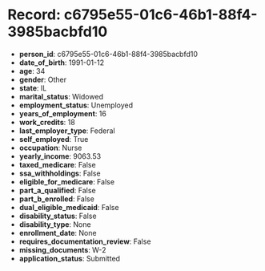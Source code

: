 # Record: c6795e55-01c6-46b1-88f4-3985bacbfd10

- **person_id**: c6795e55-01c6-46b1-88f4-3985bacbfd10
- **date_of_birth**: 1991-01-12
- **age**: 34
- **gender**: Other
- **state**: IL
- **marital_status**: Widowed
- **employment_status**: Unemployed
- **years_of_employment**: 16
- **work_credits**: 18
- **last_employer_type**: Federal
- **self_employed**: True
- **occupation**: Nurse
- **yearly_income**: 9063.53
- **taxed_medicare**: False
- **ssa_withholdings**: False
- **eligible_for_medicare**: False
- **part_a_qualified**: False
- **part_b_enrolled**: False
- **dual_eligible_medicaid**: False
- **disability_status**: False
- **disability_type**: None
- **enrollment_date**: None
- **requires_documentation_review**: False
- **missing_documents**: W-2
- **application_status**: Submitted